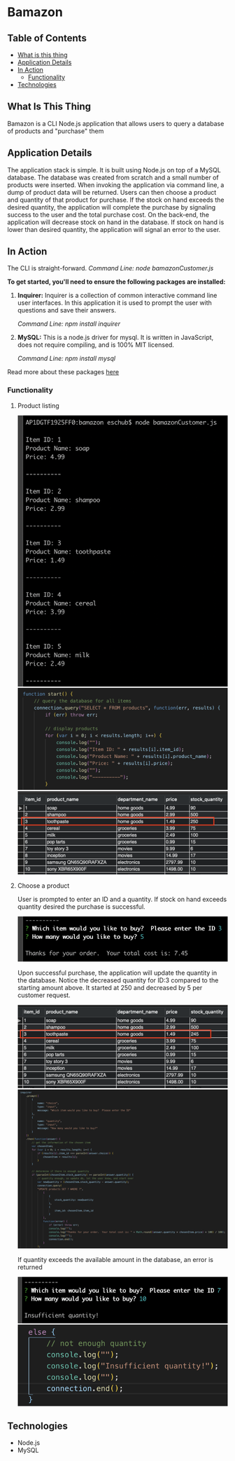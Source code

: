 # Bamazon


## Table of Contents

- [What is this thing](https://github.com/bernardericschubert/bamazon#what-is-this-thing)
- [Application Details](https://github.com/bernardericschubert/bamazon#application-details)
- [In Action](https://github.com/bernardericschubert/bamazon#in-action)
    - [Functionality](https://github.com/bernardericschubert/bamazon#functionality)
- [Technologies](https://github.com/bernardericschubert/bamazon#technologies)


## What Is This Thing

Bamazon is a CLI Node.js application that allows users to query a database of products and "purchase" them


## Application Details

The application stack is simple.  It is built using Node.js on top of a MySQL database.  The database was created from scratch and a small number of products were inserted.  When invoking the application via command line, a dump of product data will be returned.  Users can then choose a product and quantity of that product for purchase.  If the stock on hand exceeds the desired quantity, the application will complete the purchase by signaling success to the user and the total purchase cost.  On the back-end, the application will decrease stock on hand in the database.  If stock on hand is lower than desired quantity, the application will signal an error to the user.


## In Action

The CLI is straight-forward.  *Command Line: node bamazonCustomer.js*

**To get started, you'll need to ensure the following packages are installed:**
1. **Inquirer:** Inquirer is a collection of common interactive command line user interfaces.  In this application it is used to prompt the user with questions and save their answers.

     *Command Line: npm install inquirer*

2. **MySQL:** This is a node.js driver for mysql. It is written in JavaScript, does not require compiling, and is 100% MIT licensed.

     *Command Line: npm install mysql*

Read more about these packages [here](https://www.npmjs.com/)

### Functionality

1. Product listing

    <img src="images/product_results.png">

    <img src="images/code_select.png">

    <img src="images/database_start.png">

2. Choose a product

    User is prompted to enter an ID and a quantity.  If stock on hand exceeds quantity desired the purchase is successful.

    <img src="images/successful_purchase.png">

    Upon successful purchase, the application will update the quantity in the database.  Notice the decreased quantity for ID:3 compared to the starting amount above.  It started at 250 and decreased by 5 per customer request.

    <img src="images/database_end.png">
    
    <img src="images/code_update.png">

    If quantity exceeds the available amount in the database, an error is returned

    <img src="images/insufficient_quantity.png">

    <img src="images/code_insufficient.png">


## Technologies

- Node.js
- MySQL




